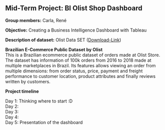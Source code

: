 ##  Mid-Term Project: BI Olist Shop Dashboard 

<b>Group members:</b> Carla, René

<b>Objective:</b> Creating a Business Intelligence Dashboard with Tableau

<b>Description of dataset:</b> Olist Data SET ([Download-Link](https://drive.google.com/file/d/1lhEmdJPPKVq7xyyTc6db0tekOsYmmONJ/view?usp=sharing]))

<b>Brazilian E-Commerce Public Dataset by Olist</b><br>
This is a Brazilian ecommerce public dataset of orders made at Olist Store. The dataset has information of 100k orders from 2016 to 2018 made at multiple marketplaces in Brazil. Its features allows viewing an order from multiple dimensions: from order status, price, payment and freight performance to customer location, product attributes and finally reviews written by customers.

<b>Project timeline</b>

Day 1: Thinking where to start :D <br>
Day 2:<br>
Day 3:<br>
Day 4:<br>
Day 5: Presentation of the dashboard<br>





